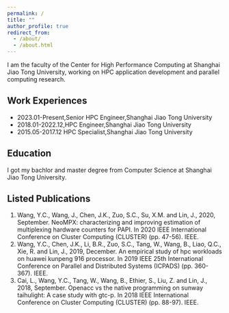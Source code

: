 ```yaml
---
permalink: /
title: ""
author_profile: true
redirect_from: 
  - /about/
  - /about.html
---
```


I am the faculty of the Center for High Performance Computing at Shanghai Jiao Tong University, working on HPC application development and parallel computing research.

Work Experiences
------
- 2023.01-Present,Senior HPC Engineer,Shanghai Jiao Tong University
- 2018.01-2022.12,HPC Engineer,Shanghai Jiao Tong University
- 2015.05-2017.12 HPC Specialist,Shanghai Jiao Tong University

Education
------

I got my bachlor and master degree from Computer Science at Shanghai Jiao Tong University.

Listed Publications
------
1. Wang, Y.C., Wang, J., Chen, J.K., Zuo, S.C., Su, X.M. and Lin, J., 2020, September. NeoMPX: characterizing and improving estimation of multiplexing hardware counters for PAPI. In 2020 IEEE International Conference on Cluster Computing (CLUSTER) (pp. 47-56). IEEE.
2. Wang, Y.C., Chen, J.K., Li, B.R., Zuo, S.C., Tang, W., Wang, B., Liao, Q.C., Xie, R. and Lin, J., 2019, December. An empirical study of hpc workloads on huawei kunpeng 916 processor. In 2019 IEEE 25th International Conference on Parallel and Distributed Systems (ICPADS) (pp. 360-367). IEEE.
3. Cai, L., Wang, Y.C., Tang, W., Wang, B., Ethier, S., Liu, Z. and Lin, J., 2018, September. Openacc vs the native programming on sunway taihulight: A case study with gtc-p. In 2018 IEEE International Conference on Cluster Computing (CLUSTER) (pp. 88-97). IEEE.

